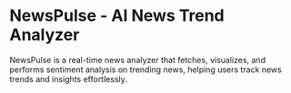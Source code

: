 # NewsPulse - AI News Trend Analyzer
NewsPulse is a real-time news analyzer that fetches, visualizes, and performs sentiment analysis on trending news, helping users track news trends and insights effortlessly.

